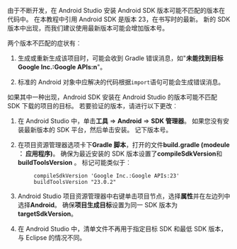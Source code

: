 由于不断开发，在 Android Studio 安装 Android SDK 版本可能不匹配的版本在代码中。 在本教程中引用 Android SDK 是版本 23，在书写时的最新。 新的 SDK 版本中出现，而我们建议使用最新版本可能会增加版本号。

两个版本不匹配的症状有︰

1. 生成或重新生成该项目时，可能会收到 Gradle 错误消息，如"**未能找到目标 Google Inc.:Google APIs:n**"。

2. 标准的 Android 对象中应解决的代码根据`import`语句可能会生成错误消息。

如果其中一种出现，Android SDK 安装在 Android Studio 的版本可能不匹配 SDK 下载的项目的目标。  若要验证的版本，请进行以下更改︰


1. 在 Android Studio 中，单击**工具** => **Android** => **SDK 管理器**。 如果您没有安装最新版本的 SDK 平台，然后单击安装。 记下版本号。

2. 在项目资源管理器选项卡下**Gradle 脚本**，打开的文件**build.gradle (modeule︰ 应用程序)**。 确保为最近安装的 SDK 版本设置了**compileSdkVersion**和**buildToolsVersion** 。 标记可能类似于︰
 
            compileSdkVersion 'Google Inc.:Google APIs:23'
            buildToolsVersion "23.0.2"
    
3. Android Studio 项目资源管理器中右键单击项目节点，选择**属性**并在左边列中选择**Android**。 确保**项目生成目标**设置为同一 SDK 版本为**targetSdkVersion**。

4. 在 Android Studio 中，清单文件不再用于指定目标 SDK 和最低 SDK 版本，与 Eclipse 的情况不同。
